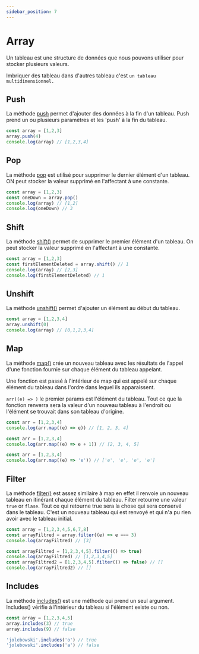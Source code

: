 ```yaml
---
sidebar_position: 7
---
```


# Array

Un tableau est une structure de données que nous pouvons utiliser pour stocker plusieurs valeurs. 

Imbriquer des tableau dans d'autres tableau c'est `un tableau multidimensionnel.` 

## Push 

La méthode [push](https://developer.mozilla.org/fr/docs/Web/JavaScript/Reference/Global_Objects/Array/push) permet d'ajouter des données à la fin d'un tableau. 
Push prend un ou plusieurs paramètres et les 'push' à la fin du tableau. 

```javascript 
const array = [1,2,3]
array.push(4)
console.log(array) // [1,2,3,4]
```

## Pop

La méthode [pop](https://developer.mozilla.org/fr/docs/Web/JavaScript/Reference/Global_Objects/Array/pop) est utilisé pour supprimer le dernier élément d'un tableau. ON peut stocker la valeur supprimé en l'affectant à une constante. 

```javascript
const array = [1,2,3]
const oneDown = array.pop()
console.log(array) // [1,2]
console.log(oneDown) // 3
```

## Shift

La méthode [shift()](https://developer.mozilla.org/fr/docs/Web/JavaScript/Reference/Global_Objects/Array/shift) permet de supprimer le premier élément d'un tableau. On peut stocker la valeur supprimé en l'affectant à une constante. 

```javascript
const array = [1,2,3]
const firstElementDeleted = array.shift() // 1
console.log(array) // [2,3]
console.log(firstElementDeleted) // 1
```

## Unshift

La méthode [unshift()](https://developer.mozilla.org/fr/docs/Web/JavaScript/Reference/Global_Objects/Array/unshift) permet d'ajouter un élément au début du tableau. 

```javascript
const array = [1,2,3,4]
array.unshift(0)
console.log(array) // [0,1,2,3,4]
```

## Map

La méthode [map()](https://developer.mozilla.org/fr/docs/Web/JavaScript/Reference/Global_Objects/Array/map) crée un nouveau tableau avec les résultats de l'appel d'une fonction fournie sur chaque élément du tableau appelant.

Une fonction est passé à l'intérieur de map qui est appelé sur chaque élément du tableau dans l'ordre dans lequel ils apparaissent. 

``arr((e) => )`` le premier params est l'élément du tableau. 
Tout ce que la fonction renverra sera la valeur d'un nouveau tableau à l'endroit ou l'élément se trouvait dans son tableau d'origine. 

```javascript
const arr = [1,2,3,4]
console.log(arr.map((e) => e)) // [1, 2, 3, 4]
```

```javascript
const arr = [1,2,3,4]
console.log(arr.map((e) => e + 1)) // [2, 3, 4, 5]
```

```javascript
const arr = [1,2,3,4]
console.log(arr.map((e) => 'e')) // ['e', 'e', 'e', 'e']
```

## Filter

La méthode [filter()](https://developer.mozilla.org/fr/docs/Web/JavaScript/Reference/Global_Objects/Array/filter) est assez similaire à map en effet il renvoie un nouveau tableau en itinérant chaque élément du tableau. 
Filter retourne une valeur `true` or `flase`. 
Tout ce qui retourne true sera la chose qui sera conservé dans le tableau.
C'est un nouveau tableau qui est renvoyé et qui n'a pu rien avoir avec le tableau initial. 

```javascript
const array = [1,2,3,4,5,6,7,8]
const arrayFiltred = array.filter((e) => e === 3)
console.log(arrayFiltred) // [3]
```

```javascript
const arrayFiltred = [1,2,3,4,5].filter(() => true) 
console.log(arrayFiltred) // [1,2,3,4,5]
const arrayFiltred2 = [1,2,3,4,5].filter(() => false) // []
console.log(arrayFiltred2) // []
```

## Includes

La méthode [includes()](https://developer.mozilla.org/fr/docs/Web/JavaScript/Reference/Global_Objects/Array/includes) est une méthode qui prend un seul argument. 
Includes() vérifie à l'intérieur du tableau si l'élément existe ou non.

```javascript
const array = [1,2,3,4,5]
array.includes(3) // true
array.includes(9) // false
```

```javascript
'jolebowski'.includes('o') // true
'jolebowski'.includes('a') // false
```